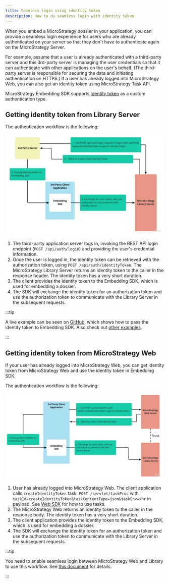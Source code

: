 ```yaml
---
title: Seamless login using identity token
description: How to do seamless login with identity token
---
```


When you embed a MicroStrategy dossier in your application, you can provide a seamless login experience for users who are already authenticated on your server so that they don't have to authenticate again on the MicroStrategy Server.

For example, assume that a user is already authenticated with a third-party server and this 3rd-party server is managing the user credentials so that it can authenticate with other applications on the user's behalf. (The third-party server is responsible for securing the data and initiating authentication on HTTPS.) If a user has already logged into MicroStrategy Web, you can also get an identity token using MicroStrategy Task API.

MicroStrategy Embedding SDK supports [identity token](../add-functionality/methods-and-properties.md#customauthenticationtype) as a custom authentication type.

## Getting identity token from Library Server

The authentication workflow is the following:

![Seamless login](../images/seamless_login.png)

1. The third-party application server logs in, invoking the REST API login endpoint (`POST /api/auth/login`) and providing the user's credential information.
1. Once the user is logged in, the identity token can be retrieved with the authorization token, using `POST /api/auth/identityToken`. The MicroStrategy Library Server returns an identity token to the caller in the response header. The identity token has a very short duration.
1. The client provides the identity token to the Embedding SDK, which is used for embedding a dossier.
1. The SDK will exchange the identity token for an authorization token and use the authorization token to communicate with the Library Server in the subsequent requests.

:::tip

A live example can be seen on [GitHub](https://microstrategy.github.io/embedding-sdk-samples/feature_showcase/3_Use_IdentityToken.html), which shows how to pass the identity token to Embedding SDK. Also check out [other examples](https://microstrategy.github.io/embedding-sdk-samples/).

:::

## Getting identity token from MicroStrategy Web

If your user has already logged into MicroStrategy Web, you can get identity token from MicroStrategy Web and use the identity token in Embedding SDK.

The authentication workflow is the following:

![Web Seamless Login](../images/web_seamless_login.jpg)

1. User has already logged into MicroStrategy Web. The client application calls `createIdentityToken` task. `POST /servlet/taskProc` with `taskId=createIdentityToken&taskContentType=json&taskEnv=xhr` in payload. See [Web SDK](https://www2.microstrategy.com/producthelp/Current/WEBSDK/Content/topics/taskinfr/TI_QuickStartGuide_UseTasks.htm) for how to use tasks.
1. The MicroStrategy Web returns an identity token to the caller in the response body. The identity token has a very short duration.
1. The client application provides the identity token to the Embedding SDK, which is used for embedding a dossier.
1. The SDK will exchange the identity token for an authorization token and use the authorization token to communicate with the Library Server in the subsequent requests.

:::tip

You need to enable seamless login between MicroStrategy Web and Library to use this workflow. See [this document](https://www2.microstrategy.com/producthelp/current/InstallConfig/en-us/Content/enable_seamless_login_web_library.htm) for details.

:::
